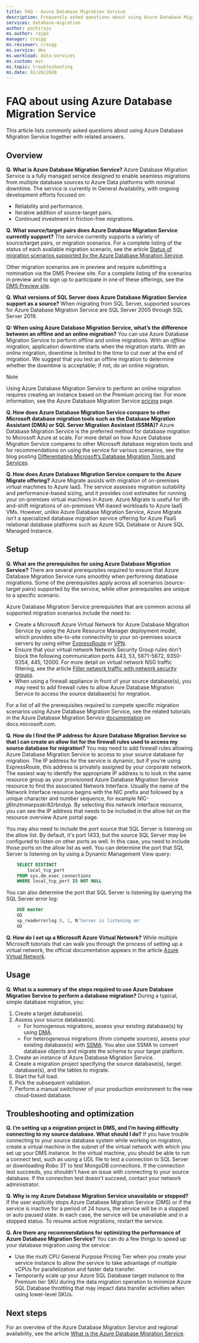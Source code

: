 ```yaml
---
title: FAQ - Azure Database Migration Service
description: Frequently asked questions about using Azure Database Migration Service to perform database migrations.
services: database-migration
author: pochiraju
ms.author: rajpo
manager: craigg
ms.reviewer: craigg
ms.service: dms
ms.workload: data-services
ms.custom: mvc
ms.topic: troubleshooting
ms.date: 02/20/2020
---
```


# FAQ about using Azure Database Migration Service

This article lists commonly asked questions about using Azure Database Migration Service together with related answers.

## Overview

**Q. What is Azure Database Migration Service?**
Azure Database Migration Service is a fully managed service designed to enable seamless migrations from multiple database sources to Azure Data platforms with minimal downtime. The service is currently in General Availability, with ongoing development efforts focused on:

* Reliability and performance.
* Iterative addition of source-target pairs.
* Continued investment in friction-free migrations.

**Q. What source/target pairs does Azure Database Migration Service currently support?**
The service currently supports a variety of source/target pairs, or migration scenarios. For a complete listing of the status of each available migration scenario, see the article [Status of migration scenarios supported by the Azure Database Migration Service](./resource-scenario-status.md).

Other migration scenarios are in preview and require submitting a nomination via the DMS Preview site. For a complete listing of the scenarios in preview and to sign up to participate in one of these offerings, see the [DMS Preview site](https://aka.ms/dms-preview/).

**Q. What versions of SQL Server does Azure Database Migration Service support as a source?**
When migrating from SQL Server, supported sources for Azure Database Migration Service are SQL Server 2005 through SQL Server 2019.

**Q: When using Azure Database Migration Service, what’s the difference between an offline and an online migration?**
You can use Azure Database Migration Service to perform offline and online migrations. With an *offline* migration, application downtime starts when the migration starts. With an *online* migration, downtime is limited to the time to cut over at the end of migration. We suggest that you test an offline migration to determine whether the downtime is acceptable; if not, do an online migration.

> [!NOTE]
> Using Azure Database Migration Service to perform an online migration requires creating an instance based on the Premium pricing tier. For more information, see the Azure Database Migration Service [pricing](https://azure.microsoft.com/pricing/details/database-migration/) page.

**Q. How does Azure Database Migration Service compare to other Microsoft database migration tools such as the Database Migration Assistant (DMA) or SQL Server Migration Assistant (SSMA)?**
Azure Database Migration Service is the preferred method for database migration to Microsoft Azure at scale. For more detail on how Azure Database Migration Service compares to other Microsoft database migration tools and for recommendations on using the service for various scenarios, see the blog posting [Differentiating Microsoft’s Database Migration Tools and Services](https://techcommunity.microsoft.com/t5/microsoft-data-migration/differentiating-microsoft-s-database-migration-tools-and/ba-p/368529).

**Q. How does Azure Database Migration Service compare to the Azure Migrate offering?**
Azure Migrate assists with migration of on-premises virtual machines to Azure IaaS. The service assesses migration suitability and performance-based sizing, and it provides cost estimates for running your on-premises virtual machines in Azure. Azure Migrate is useful for lift-and-shift migrations of on-premises VM-based workloads to Azure IaaS VMs. However, unlike Azure Database Migration Service, Azure Migrate isn’t a specialized database migration service offering for Azure PaaS relational database platforms such as Azure SQL Database or Azure SQL Managed Instance.

## Setup

**Q. What are the prerequisites for using Azure Database Migration Service?**
There are several prerequisites required to ensure that Azure Database Migration Service runs smoothly when performing database migrations. Some of the prerequisites apply across all scenarios (source-target pairs) supported by the service, while other prerequisites are unique to a specific scenario.

Azure Database Migration Service prerequisites that are common across all supported migration scenarios include the need to:

* Create a Microsoft Azure Virtual Network for Azure Database Migration Service by using the Azure Resource Manager deployment model, which provides site-to-site connectivity to your on-premises source servers by using either [ExpressRoute](../expressroute/expressroute-introduction.md) or [VPN](../vpn-gateway/vpn-gateway-about-vpngateways.md).
* Ensure that your virtual network Network Security Group rules don't block the following communication ports 443, 53, 5671-5672, 9350-9354, 445, 12000. For more detail on virtual network NSG traffic filtering, see the article [Filter network traffic with network security groups](../virtual-network/virtual-network-vnet-plan-design-arm.md).
* When using a firewall appliance in front of your source database(s), you may need to add firewall rules to allow Azure Database Migration Service to access the source database(s) for migration.

For a list of all the prerequisites required to compete specific migration scenarios using Azure Database Migration Service, see the related tutorials in the Azure Database Migration Service [documentation](./dms-overview.md) on docs.microsoft.com.

**Q. How do I find the IP address for Azure Database Migration Service so that I can create an allow list for the firewall rules used to access my source database for migration?**
You may need to add firewall rules allowing Azure Database Migration Service to access to your source database for migration. The IP address for the service is dynamic, but if you're using ExpressRoute, this address is privately assigned by your corporate network. The easiest way to identify the appropriate IP address is to look in the same resource group as your provisioned Azure Database Migration Service resource to find the associated Network Interface. Usually the name of the Network Interface resource begins with the NIC prefix and followed by a unique character and number sequence, for example NIC-jj6tnztnmarpsskr82rbndyp. By selecting this network interface resource, you can see the IP address that needs to be included in the allow list on the resource overview Azure portal page.

You may also need to include the port source that SQL Server is listening on the allow list. By default, it's port 1433, but the source SQL Server may be configured to listen on other ports as well. In this case, you need to include those ports on the allow list as well. You can determine the port that SQL Server is listening on by using a Dynamic Management View query:

```sql
    SELECT DISTINCT
        local_tcp_port
    FROM sys.dm_exec_connections
    WHERE local_tcp_port IS NOT NULL
```

You can also determine the port that SQL Server is listening by querying the SQL Server error log:

```sql
    USE master
    GO
    xp_readerrorlog 0, 1, N'Server is listening on'
    GO
```

**Q. How do I set up a Microsoft Azure Virtual Network?**
While multiple Microsoft tutorials that can walk you through the process of setting up a virtual network, the official documentation appears in the article [Azure Virtual Network](../virtual-network/virtual-networks-overview.md).

## Usage

**Q. What is a summary of the steps required to use Azure Database Migration Service to perform a database migration?**
During a typical, simple database migration, you:

1. Create a target database(s).
2. Assess your source database(s).
    * For homogenous migrations, assess your existing database(s) by using [DMA](https://www.microsoft.com/download/details.aspx?id=53595).
    * For heterogeneous migrations (from compete sources), assess your existing database(s) with [SSMA](/sql/ssma/sql-server-migration-assistant). You also use SSMA to convert database objects and migrate the schema to your target platform.
3. Create an instance of Azure Database Migration Service.
4. Create a migration project specifying the source database(s), target database(s), and the tables to migrate.
5. Start the full load.
6. Pick the subsequent validation.
7. Perform a manual switchover of your production environment to the new cloud-based database.

## Troubleshooting and optimization

**Q. I’m setting up a migration project in DMS, and I’m having difficulty connecting to my source database. What should I do?**
If you have trouble connecting to your source database system while working on migration, create a virtual machine in the subnet of the virtual network with which you set up your DMS instance. In the virtual machine, you should be able to run a connect test, such as using a UDL file to test a connection to SQL Server or downloading Robo 3T to test MongoDB connections. If the connection test succeeds, you shouldn't have an issue with connecting to your source database. If the connection test doesn't succeed, contact your network administrator.

**Q. Why is my Azure Database Migration Service unavailable or stopped?**
If the user explicitly stops Azure Database Migration Service (DMS) or if the service is inactive for a period of 24 hours, the service will be in a stopped or auto paused state. In each case, the service will be unavailable and in a stopped status.  To resume active migrations, restart the service.

**Q. Are there any recommendations for optimizing the performance of Azure Database Migration Service?**
You can do a few things to speed up your database migration using the service:

* Use the multi CPU General Purpose Pricing Tier when you create your service instance to allow the service to take advantage of multiple vCPUs for parallelization and faster data transfer.
* Temporarily scale up your Azure SQL Database target instance to the Premium tier SKU during the data migration operation to minimize Azure SQL Database throttling that may impact data transfer activities when using lower-level SKUs.

## Next steps

For an overview of the Azure Database Migration Service and regional availability, see the article [What is the Azure Database Migration Service](dms-overview.md).
